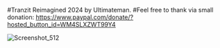 #Tranzit Reimagined 2024 by Ultimateman.
#Feel free to thank via small donation: https://www.paypal.com/donate/?hosted_button_id=WM4SLXZWT99Y4


![Screenshot_512](https://github.com/user-attachments/assets/7dbde5bc-324c-425a-b50a-c94c9fbe0fde)
